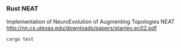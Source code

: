 ### Rust NEAT ###

Implementation of NeuroEvolution of Augmenting Topologies NEAT http://nn.cs.utexas.edu/downloads/papers/stanley.ec02.pdf

```cargo test```
